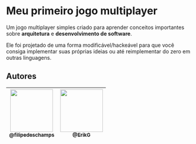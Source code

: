 # Meu primeiro jogo multiplayer
Um jogo multiplayer simples criado para aprender conceitos importantes sobre **arquitetura** e **desenvolvimento de software**.

Ele foi projetado de uma forma modificável/hackeável para que você consiga implementar suas próprias ideias ou até reimplementar do zero em outras linguagens.

## Autores

| [<img src="https://avatars3.githubusercontent.com/u/4248081?s=460&v=4" width=115><br><sub>@filipedeschamps</sub>](https://github.com/filipedeschamps) | [<img src="https://avatars3.githubusercontent.com/u/32306841?s=460?v=4" width=115><br><sub>@ErikG</sub>](https://github.com/Err-G) |
| :---: | :---: |
